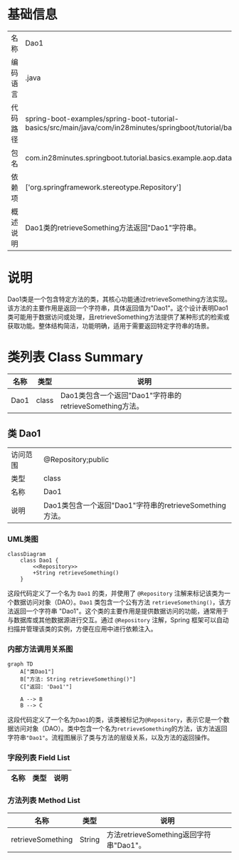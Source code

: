 # 基础信息

|      |      |
|------|------|
| 名称 | Dao1 |
| 编码语言 | .java |
| 代码路径 | spring-boot-examples/spring-boot-tutorial-basics/src/main/java/com/in28minutes/springboot/tutorial/basics/example/aop/data/Dao1.java |
| 包名 | com.in28minutes.springboot.tutorial.basics.example.aop.data |
| 依赖项 | ['org.springframework.stereotype.Repository'] |
| 概述说明 | Dao1类的retrieveSomething方法返回"Dao1"字符串。 |

# 说明

Dao1类是一个包含特定方法的类，其核心功能通过retrieveSomething方法实现。该方法的主要作用是返回一个字符串，具体返回值为"Dao1"。这个设计表明Dao1类可能用于数据访问或处理，且retrieveSomething方法提供了某种形式的检索或获取功能。整体结构简洁，功能明确，适用于需要返回特定字符串的场景。

# 类列表 Class Summary

| 名称   | 类型  | 说明 |
|-------|------|-------------|
| Dao1 | class | Dao1类包含一个返回"Dao1"字符串的retrieveSomething方法。 |



## 类 Dao1

|      |      |
|------|------|
| 访问范围 | @Repository;public |
| 类型 | class |
| 名称 | Dao1 |
| 说明 | Dao1类包含一个返回"Dao1"字符串的retrieveSomething方法。 |


### UML类图

```mermaid
classDiagram
    class Dao1 {
        <<Repository>>
        +String retrieveSomething()
    }
```

这段代码定义了一个名为 `Dao1` 的类，并使用了 `@Repository` 注解来标记该类为一个数据访问对象（DAO）。`Dao1` 类包含一个公有方法 `retrieveSomething()`，该方法返回一个字符串 "Dao1"。这个类的主要作用是提供数据访问的功能，通常用于与数据库或其他数据源进行交互。通过 `@Repository` 注解，Spring 框架可以自动扫描并管理该类的实例，方便在应用中进行依赖注入。


### 内部方法调用关系图

```mermaid
graph TD
    A["类Dao1"]
    B["方法: String retrieveSomething()"]
    C["返回: 'Dao1'"]

    A --> B
    B --> C
```

这段代码定义了一个名为`Dao1`的类，该类被标记为`@Repository`，表示它是一个数据访问对象（DAO）。类中包含一个名为`retrieveSomething`的方法，该方法返回字符串`"Dao1"`。流程图展示了类与方法的层级关系，以及方法的返回操作。

### 字段列表 Field List

| 名称  | 类型  | 说明 |
|-------|-------|------|

### 方法列表 Method List

| 名称  | 类型  | 说明 |
|-------|-------|------|
| retrieveSomething | String | 方法retrieveSomething返回字符串"Dao1"。 |




